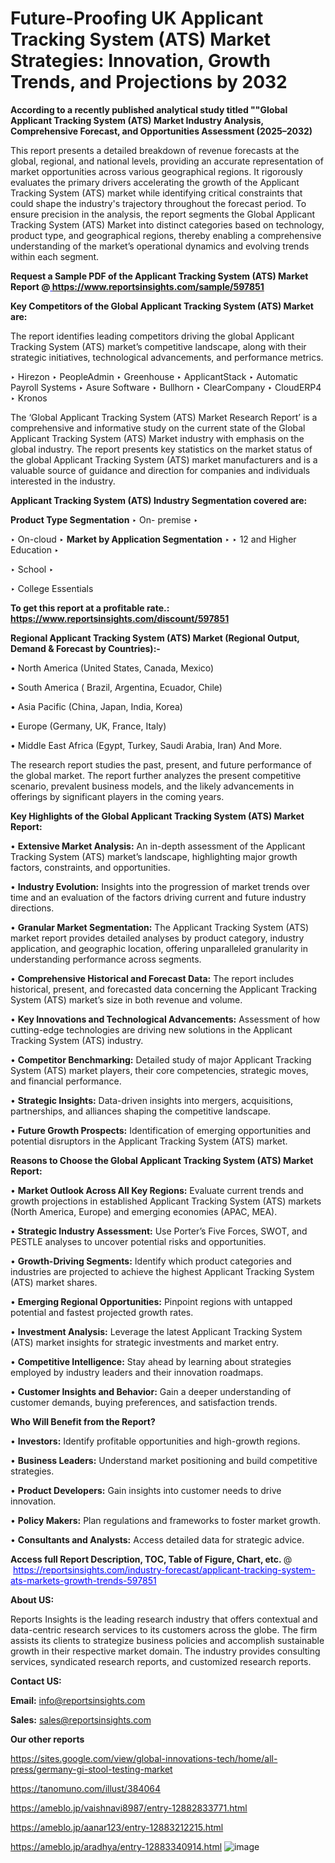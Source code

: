 # Future-Proofing UK Applicant Tracking System (ATS) Market Strategies: Innovation, Growth Trends, and Projections by 2032

<strong>According to a recently published analytical study titled ""Global Applicant Tracking System (ATS) Market Industry Analysis, Comprehensive Forecast, and Opportunities Assessment (2025–2032)</strong>

This report presents a detailed breakdown of revenue forecasts at the global, regional, and national levels, providing an accurate representation of market opportunities across various geographical regions. It rigorously evaluates the primary drivers accelerating the growth of the Applicant Tracking System (ATS) market while identifying critical constraints that could shape the industry's trajectory throughout the forecast period. To ensure precision in the analysis, the report segments the Global Applicant Tracking System (ATS) Market into distinct categories based on technology, product type, and geographical regions, thereby enabling a comprehensive understanding of the market’s operational dynamics and evolving trends within each segment.

<strong>Request a Sample PDF of the Applicant Tracking System (ATS) Market Report </strong><strong>@<a href=https://www.reportsinsights.com/sample/597851 style=color:#0000ff;> https://www.reportsinsights.com/sample/597851</a></strong></font>

<strong>Key Competitors of the Global Applicant Tracking System (ATS) Market are:</strong>

The report identifies leading competitors driving the global Applicant Tracking System (ATS) market’s competitive landscape, along with their strategic initiatives, technological advancements, and performance metrics.

‣ Hirezon
‣ PeopleAdmin
‣ Greenhouse
‣ ApplicantStack
‣ Automatic Payroll Systems
‣ Asure Software
‣ Bullhorn
‣ ClearCompany
‣ CloudERP4
‣ Kronos

The ‘Global Applicant Tracking System (ATS) Market Research Report’ is a comprehensive and informative study on the current state of the Global Applicant Tracking System (ATS) Market industry with emphasis on the global industry. The report presents key statistics on the market status of the global Applicant Tracking System (ATS) market manufacturers and is a valuable source of guidance and direction for companies and individuals interested in the industry.

<strong>Applicant Tracking System (ATS) Industry Segmentation covered are:</strong>

<strong>Product Type Segmentation</strong>
‣
On- premise
‣ 

‣ On-cloud
‣ 
<strong>Market by Application Segmentation</strong>
‣
‣  12 and Higher Education
‣ 

‣ School
‣ 

‣ College Essentials

<strong>To get this report at a profitable rate.: <a href=https://www.reportsinsights.com/discount/597851 style=color:#0000ff;>https://www.reportsinsights.com/discount/597851</a></strong></font>

<strong>Regional Applicant Tracking System (ATS) Market (Regional Output, Demand &amp; Forecast by Countries):-</strong>

• North America (United States, Canada, Mexico)

• South America ( Brazil, Argentina, Ecuador, Chile)

• Asia Pacific (China, Japan, India, Korea)

• Europe (Germany, UK, France, Italy)

• Middle East Africa (Egypt, Turkey, Saudi Arabia, Iran) And More.

The research report studies the past, present, and future performance of the global market. The report further analyzes the present competitive scenario, prevalent business models, and the likely advancements in offerings by significant players in the coming years.

<strong>Key Highlights of the Global Applicant Tracking System (ATS) Market Report:</strong>

• <strong>Extensive Market Analysis:</strong> An in-depth assessment of the Applicant Tracking System (ATS) market’s landscape, highlighting major growth factors, constraints, and opportunities.

• <strong>Industry Evolution:</strong> Insights into the progression of market trends over time and an evaluation of the factors driving current and future industry directions.

• <strong>Granular Market Segmentation:</strong> The Applicant Tracking System (ATS) market report provides detailed analyses by product category, industry application, and geographic location, offering unparalleled granularity in understanding performance across segments.

• <strong>Comprehensive Historical and Forecast Data:</strong> The report includes historical, present, and forecasted data concerning the Applicant Tracking System (ATS) market’s size in both revenue and volume.

• <strong>Key Innovations and Technological Advancements:</strong> Assessment of how cutting-edge technologies are driving new solutions in the Applicant Tracking System (ATS) industry.

• <strong>Competitor Benchmarking:</strong> Detailed study of major Applicant Tracking System (ATS) market players, their core competencies, strategic moves, and financial performance.

• <strong>Strategic Insights:</strong> Data-driven insights into mergers, acquisitions, partnerships, and alliances shaping the competitive landscape.

• <strong>Future Growth Prospects:</strong> Identification of emerging opportunities and potential disruptors in the Applicant Tracking System (ATS) market.

<strong>Reasons to Choose the Global Applicant Tracking System (ATS) Market Report:</strong>

• <strong>Market Outlook Across All Key Regions:</strong> Evaluate current trends and growth projections in established Applicant Tracking System (ATS) markets (North America, Europe) and emerging economies (APAC, MEA).

• <strong>Strategic Industry Assessment:</strong> Use Porter’s Five Forces, SWOT, and PESTLE analyses to uncover potential risks and opportunities.

• <strong>Growth-Driving Segments:</strong> Identify which product categories and industries are projected to achieve the highest Applicant Tracking System (ATS) market shares.

• <strong>Emerging Regional Opportunities:</strong> Pinpoint regions with untapped potential and fastest projected growth rates.

• <strong>Investment Analysis:</strong> Leverage the latest Applicant Tracking System (ATS) market insights for strategic investments and market entry.

• <strong>Competitive Intelligence:</strong> Stay ahead by learning about strategies employed by industry leaders and their innovation roadmaps.

• <strong>Customer Insights and Behavior:</strong> Gain a deeper understanding of customer demands, buying preferences, and satisfaction trends.

<strong>Who Will Benefit from the Report?</strong>

• <strong>Investors:</strong> Identify profitable opportunities and high-growth regions.

• <strong>Business Leaders:</strong> Understand market positioning and build competitive strategies.

• <strong>Product Developers:</strong> Gain insights into customer needs to drive innovation.

• <strong>Policy Makers:</strong> Plan regulations and frameworks to foster market growth.

• <strong>Consultants and Analysts:</strong> Access detailed data for strategic advice.
</ul>
<strong>Access full Report Description, TOC, Table of Figure, Chart, etc. </strong>@  <a href=https://reportsinsights.com/industry-forecast/applicant-tracking-system-ats-markets-growth-trends-597851 style=color:#0000ff;>https://reportsinsights.com/industry-forecast/applicant-tracking-system-ats-markets-growth-trends-597851</a></font>

<strong><strong>About US</strong>:</strong>

Reports Insights is the leading research industry that offers contextual and data-centric research services to its customers across the globe. The firm assists its clients to strategize business policies and accomplish sustainable growth in their respective market domain. The industry provides consulting services, syndicated research reports, and customized research reports.

<strong>Contact US:</strong>

<p class=""""><b>Email:</b> <a href=mailto:info@reportsinsights.com>info@reportsinsights.com</a></p>
<p class=""""><b>Sales:</b> <a href=mailto:sales@reportsinsights.com>sales@reportsinsights.com</a></p>

<strong>Our other reports</strong>

<a href=https://sites.google.com/view/global-innovations-tech/home/all-press/germany-gi-stool-testing-market>https://sites.google.com/view/global-innovations-tech/home/all-press/germany-gi-stool-testing-market</a>

<a href=https://tanomuno.com/illust/384064>https://tanomuno.com/illust/384064</a>

<a href=https://ameblo.jp/vaishnavi8987/entry-12882833771.html>https://ameblo.jp/vaishnavi8987/entry-12882833771.html</a>

<a href=https://ameblo.jp/aanar123/entry-12883212215.html>https://ameblo.jp/aanar123/entry-12883212215.html</a>

<a href=https://ameblo.jp/aradhya/entry-12883340914.html>https://ameblo.jp/aradhya/entry-12883340914.html</a>
![image](https://github.com/user-attachments/assets/1665231f-cd52-4e61-85c8-e677c51f426e)

